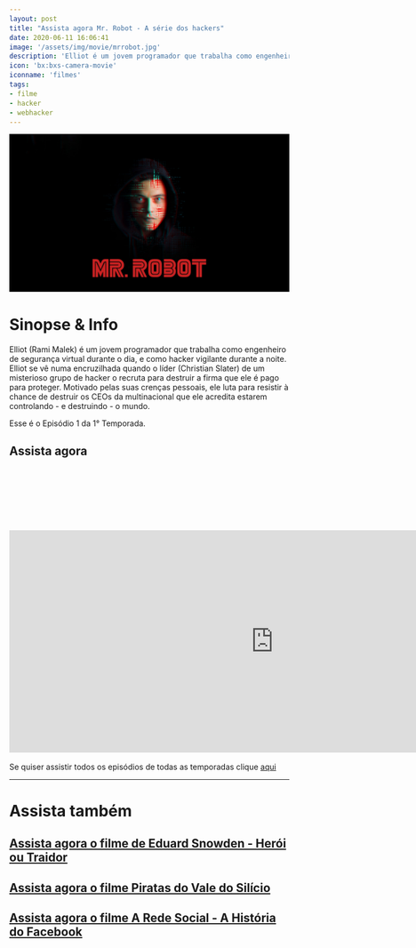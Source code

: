 ```yaml
---
layout: post
title: "Assista agora Mr. Robot - A série dos hackers"
date: 2020-06-11 16:06:41
image: '/assets/img/movie/mrrobot.jpg'
description: 'Elliot é um jovem programador que trabalha como engenheiro de segurança virtual durante o dia, e como hacker durante a noite.'
icon: 'bx:bxs-camera-movie'
iconname: 'filmes'
tags:
- filme
- hacker
- webhacker
---
```


![Assista agora Mr. Robot - A série dos hackers](/assets/img/movie/mrrobot.jpg)

# Sinopse & Info
Elliot (Rami Malek) é um jovem programador que trabalha como engenheiro de segurança virtual durante o dia, e como hacker vigilante durante a noite. Elliot se vê numa encruzilhada quando o líder (Christian Slater) de um misterioso grupo de hacker o recruta para destruir a firma que ele é pago para proteger. Motivado pelas suas crenças pessoais, ele luta para resistir à chance de destruir os CEOs da multinacional que ele acredita estarem controlando - e destruindo - o mundo.

Esse é o Episódio 1 da 1° Temporada.

## Assista agora

<!-- LISTA MIN -->
<script async src="//pagead2.googlesyndication.com/pagead/js/adsbygoogle.js"></script>
<ins class="adsbygoogle"
style="display:inline-block;width:730px;height:95px"
data-ad-client="ca-pub-2838251107855362"
data-ad-slot="5351066970"></ins>
<script>
(adsbygoogle = window.adsbygoogle || []).push({});
</script>

<iframe style="border:none;" src="https://drive.google.com/file/d/17-NIqCA47A17jiDCNITsOQhZqq0nWLBC/preview" width="950" height="400" allowfullscreen></iframe>

<script async src="https://pagead2.googlesyndication.com/pagead/js/adsbygoogle.js"></script>
<!-- Informat -->
<ins class="adsbygoogle"
     style="display:block"
     data-ad-client="ca-pub-2838251107855362"
     data-ad-slot="2327980059"
     data-ad-format="auto"
     data-full-width-responsive="true"></ins>
<script>
(adsbygoogle = window.adsbygoogle || []).push({});
</script>

Se quiser assistir todos os episódios de todas as temporadas clique [aqui](https://bit.ly/2BQmIqS)

---
# Assista também
## [Assista agora o filme de Eduard Snowden - Herói ou Traidor](https://terminalroot.com.br/2019/07/assista-o-filme-de-eduard-snowden-completo.html)
## [Assista agora o filme Piratas do Vale do Silício](https://terminalroot.com.br/2019/08/assista-agora-o-filme-piratas-do-vale-do-silicio.html)
## [Assista agora o filme A Rede Social - A História do Facebook](https://terminalroot.com.br/2019/08/assista-agora-o-filme-a-rede-social-a-historia-do-facebook.html)

